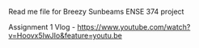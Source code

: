 Read me file for Breezy Sunbeams ENSE 374 project

Assignment 1 Vlog - https://www.youtube.com/watch?v=Hoovx5IwJIo&feature=youtu.be